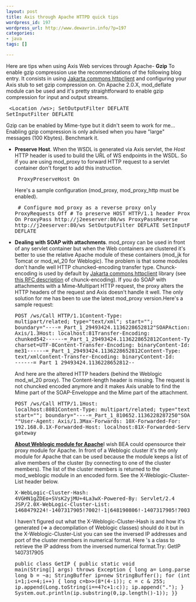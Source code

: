 ```yaml
--- 
layout: post
title: Axis through Apache HTTPD quick tips
wordpress_id: 197
wordpress_url: http://www.dewavrin.info/?p=197
categories: 
- java
tags: []

---
```

Here are tips when using Axis Web services through Apache- **Gzip** To enable gzip compression use the recommendations of the following blog entry. It consists in using [ Jakarta commons httpclient](jakarta.apache.org/commons/httpclient/) and configuring your Axis stub to set gzip compression on. On Apache 2.0.X, mod_deflate module can be used and it's pretty straightforward to enable gzip compression for input and output streams.<pre lang="text">  <Location /ws>;     SetOutputFilter DEFLATE     SetInputFilter DEFLATE  </pre>Gzip can be enabled by Mime-type but it didn't seem to work for me... Enabling gzip compression is only advised when you have "large" messages (100 Kbytes). Benchmark it.
- **Preserve Host**. When the WSDL is generated via Axis servlet, the _Host_ HTTP header is used to build the URL of WS endpoints in the WSDL. So if you are using mod_proxy to forward HTTP request to a servlet container don't forget to add this instruction.<pre lang="text">  ProxyPreserveHost On</pre>Here's a sample configuration (mod_proxy, mod_proxy_http must be enabled).<pre lang="text">  # Configure mod_proxy as a reverse proxy only  ProxyRequests Off  # To preserve HOST HTTP/1.1 header  ProxyPreserveHost On     ProxyPass http://j2eeserver:80/ws     ProxyPassReverse http://j2eeserver:80/ws     SetOutputFilter DEFLATE     SetInputFilter DEFLATE</pre>
-  **Dealing with SOAP with attachments**. mod_proxy can be used in front of any servlet container but when the Web containers are clustered it's better to use the relative Apache module of these containers (mod_jk for Tomcat or mod_wl_20 for Weblogic). The problem is that some modules don't handle well HTTP chuncked-encoding transfer type. Chunck-encoding is used by default by [Jakarta commons httpclient](http://www.dewavrin.info/wp-admin/jakarta.apache.org/commons/httpclient/) library (see [ this RFC description](http://www.w3.org/Protocols/rfc2616/rfc2616-sec3.html) of chunck-encoding). If you do SOAP with attachments with a Mime-Multipart HTTP request, the proxy alters the HTTP headers of the request and Axis doesn't handle it well. The only solution for me has been to use the latest mod_proxy version.Here's a sample request:<pre lang="text">POST /ws/Call HTTP/1.1Content-Type: multipart/related; type="text/xml"; start=""; boundary="----=_Part_1_29493424.1136228652812"SOAPAction: ""User-Agent: Axis/1.3Host: localhost:81Transfer-Encoding: chunked542------=_Part_1_29493424.1136228652812Content-Type: text/xml; charset=UTF-8Content-Transfer-Encoding: binaryContent-Id: me31------=_Part_1_29493424.1136228652812Content-Type: text/xmlContent-Transfer-Encoding: binaryContent-Id: ------=_Part_1_29493424.1136228652812--</pre>And here are the altered HTTP headers (behind the Weblogic mod_wl_20 proxy). The Content-length header is missing. The request is not chuncked encoded anymore and it makes Axis unable to find the Mime part of the SOAP-Enveloppe and the Mime part of the attachment.<pre lang="text">POST /ws/Call HTTP/1.1Host: localhost:8081Content-Type: multipart/related; type="text/xml"; start=""; boundary="----=_Part_1_810652.1136228287250"SOAPAction: ""User-Agent: Axis/1.3Max-Forwards: 10X-Forwarded-For: 192.168.0.1X-Forwarded-Host: localhost:81X-Forwarded-Server: gateway</pre>
<u>**About Weblogic module for Apache**</u>I wish BEA could opensource their proxy module for Apache. In front of a Weblogic cluster it's the only module for Apache that can be used because the module keeps a list of alive members of the cluster (by connecting to one of the cluster members). The list of the cluster members is returned to the mod_weblogic module in an encoded form. See the X-Weblogic-Cluster-List header below.<pre lang="text">X-WebLogic-Cluster-Hash: 4VGHN1gZDEo+SVsK2yjMU+4La3wX-Powered-By: Servlet/2.4 JSP/2.0X-WebLogic-Cluster-List: 1468479224!-1407317905!7002!-1|648190806!-1407317905!7003!-1</pre>I haven't figured out what the X-Weblogic-Cluster-Hash is and how it's generated (=&gt; a decompilation of Weblogic classes) should do it but in the X-Weblogic-Cluster-List you can see the inversed IP addresses and port of the cluster members in numerical format. Here 's a class to retrieve the IP address from the inversed numerical format.Try: GetIP 1407317905<pre lang="java">public class GetIP {  public static void main(String[] args) throws Exception {    long a= Long.parseLong(args[0])  ;    long b = ~a;    StringBuffer ip=new StringBuffer();    for (int i=1;i<=4;i++) {       long c=b>>(8*(4-i));       c = c & 255;       ip.append(Long.toString(i==4?c+1:c));       ip.append(".");    }    System.out.println(ip.substring(0,ip.length()-1));  }}</pre>

